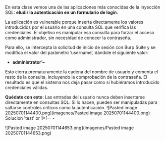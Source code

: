 En esta clase vemos una de las aplicaciones más conocidas de la inyección SQL: **eludir la autenticación en un formulario de login**.

La aplicación es vulnerable porque inserta directamente los valores introducidos por el usuario en una consulta SQL que verifica las credenciales. El objetivo es manipular esa consulta para forzar el acceso como administrador, sin necesidad de conocer la contraseña.

Para ello, se intercepta la solicitud de inicio de sesión con Burp Suite y se modifica el valor del parámetro ‘username’, dándole el siguiente valor:

- **administrator’–**

Esto cierra prematuramente la cadena del nombre de usuario y comenta el resto de la consulta, incluyendo la comprobación de la contraseña. El resultado es que el sistema nos deja pasar como si hubiéramos introducido credenciales válidas.

**Quédate con esto**: Las entradas del usuario nunca deben insertarse directamente en consultas SQL. Si lo hacen, pueden ser manipuladas para saltarse controles críticos como la autenticación.
![Pasted image 20250701144400.png](imagenes/Pasted image 20250701144400.png)
Solucion
'test' or 1=1-- -

![Pasted image 20250701144653.png](imagenes/Pasted image 20250701144653.png)